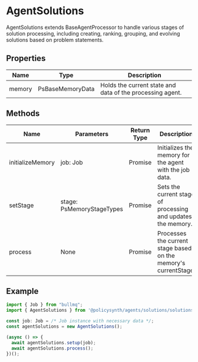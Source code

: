# AgentSolutions

AgentSolutions extends BaseAgentProcessor to handle various stages of solution processing, including creating, ranking, grouping, and evolving solutions based on problem statements.

## Properties

| Name    | Type                | Description |
|---------|---------------------|-------------|
| memory  | PsBaseMemoryData    | Holds the current state and data of the processing agent. |

## Methods

| Name              | Parameters            | Return Type | Description |
|-------------------|-----------------------|-------------|-------------|
| initializeMemory  | job: Job              | Promise<void> | Initializes the memory for the agent with the job data. |
| setStage          | stage: PsMemoryStageTypes | Promise<void> | Sets the current stage of processing and updates the memory. |
| process           | None                  | Promise<void> | Processes the current stage based on the memory's currentStage. |

## Example

```typescript
import { Job } from "bullmq";
import { AgentSolutions } from '@policysynth/agents/solutions/solutions.js';

const job: Job = /* Job instance with necessary data */;
const agentSolutions = new AgentSolutions();

(async () => {
  await agentSolutions.setup(job);
  await agentSolutions.process();
})();
```